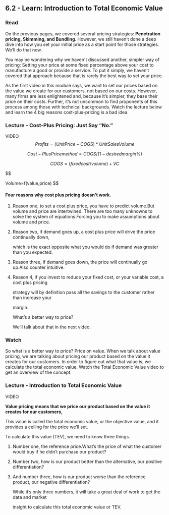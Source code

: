 ## 6.2 - Learn: Introduction to Total Economic Value

### Read

On the previous pages, we covered several pricing strategies: **Penetration pricing, Skimming, and Bundling**. However, we still haven’t done a deep dive into how you set your initial price as a start point for those strategies. We’ll do that now.

You may be wondering why we haven't discussed another, simpler way of pricing: Setting your price at some fixed percentage above your cost to manufacture a good or provide a service. To put it simply, we haven’t covered that approach because that is rarely the best way to set your price.

As the first video in this module says, we want to set our prices based on the value we create for our customers, not based on our costs. However, many firms are less enlightened and, because it’s simpler, they base their price on their costs. Further, it’s not uncommon to find proponents of this process among those with technical backgrounds. Watch the lecture below and learn the 4 big reasons cost-plus-pricing is a bad idea.

### Lecture - Cost-Plus Pricing: Just Say “No.”

VIDEO
$$
Profits=(UnitPrice-COGS)*Unit Sales Volume
$$

$$
Cost-PlusPrice method=COGS/(1-desired margin \%)
$$

$$
COGS=(fixed cost/volume)+VC
$$

$$

Volume=f(value,price)
$$



#### Four reasons why cost plus pricing doesn't work.

1. Reason one, to set a cost plus price, you have to predict volume.But volume and price are intertwined. There are too many unknowns to solve the system of equations.Forcing you to make assumptions about volume and price.

2. Reason two, if demand goes up, a cost plus price will drive the price continually down,

   which is the exact opposite what you would do if demand was greater than you expected.

3. Reason three, if demand goes down, the price will continually go up.Also counter intuitive.

4. Reason 4, if you invest to reduce your fixed cost, or your variable cost, a cost plus pricing

   strategy will by definition pass all the savings to the customer rather than increase your

   margin.

   What’s a better way to price?

   We’ll talk about that in the next video.

### Watch

So what is a better way to price? Price on value. When we talk about value pricing, we are talking about pricing our product based on the value it creates for our customers. In order to figure out what that value is, we calculate the total economic value. Watch the Total Economic Value video to get an overview of the concept. 

### Lecture - Introduction to Total Economic Value

VIDEO

**Value pricing means that we price our product based on the value it creates for our customers,**

This value is called the total economic value, or the objective value, and it provides a ceiling for the price we’ll set.

To calculate this value (TEV), we need to know three things.

1. Number one, the reference price.What’s the price of what the customer would buy if he didn’t purchase our product?

2. Number two, how is our product better than the alternative, our positive differentiation?

3. And number three, how is our product worse than the reference product, our negative differentiation?

   While it’s only three numbers, it will take a great deal of work to get the data and market

   insight to calculate this total economic value or TEV.